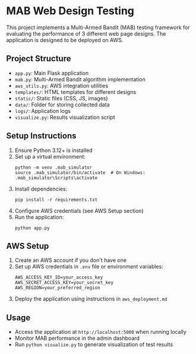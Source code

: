 # MAB Web Design Testing

This project implements a Multi-Armed Bandit (MAB) testing framework for evaluating the performance of 3 different web page designs. The application is designed to be deployed on AWS.

## Project Structure

- `app.py`: Main Flask application
- `mab.py`: Multi-Armed Bandit algorithm implementation
- `aws_utils.py`: AWS integration utilities
- `templates/`: HTML templates for different designs
- `static/`: Static files (CSS, JS, images)
- `data/`: Folder for storing collected data
- `logs/`: Application logs
- `visualize.py`: Results visualization script

## Setup Instructions

1. Ensure Python 3.12+ is installed
2. Set up a virtual environment:
   ```
   python -m venv .mab_simulator
   source .mab_simulator/bin/activate  # On Windows: .mab_simulator\Scripts\activate
   ```
3. Install dependencies:
   ```
   pip install -r requirements.txt
   ```
4. Configure AWS credentials (see AWS Setup section)
5. Run the application:
   ```
   python app.py
   ```

## AWS Setup

1. Create an AWS account if you don't have one
2. Set up AWS credentials in `.env` file or environment variables:
   ```
   AWS_ACCESS_KEY_ID=your_access_key
   AWS_SECRET_ACCESS_KEY=your_secret_key
   AWS_REGION=your_preferred_region
   ```
3. Deploy the application using instructions in `aws_deployment.md`

## Usage

- Access the application at `http://localhost:5000` when running locally
- Monitor MAB performance in the admin dashboard
- Run `python visualize.py` to generate visualization of test results 